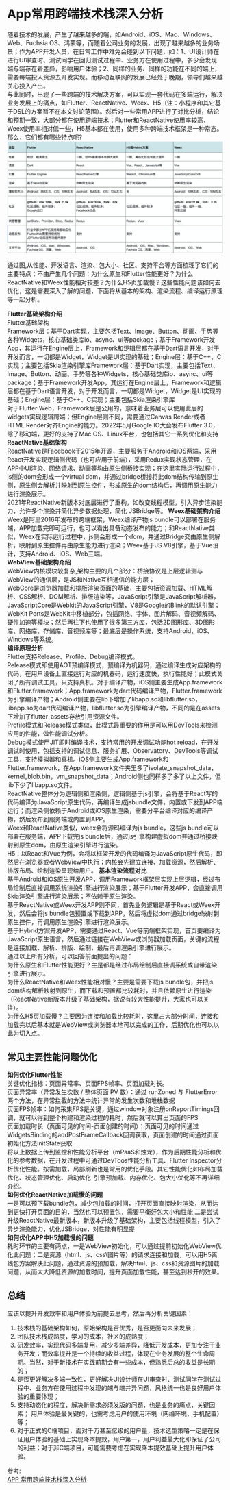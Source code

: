 # App常用跨端技术栈深入分析
随着技术的发展，产生了越来越多的端，如Android、iOS、Mac、Windows、Web、Fuchsia OS、鸿蒙等，而随着公司业务的发展，出现了越来越多的业务场景；作为APP开发人员，在日常工作中难免会碰到以下问题，如：1、UI设计师在进行UI审查时、测试同学在回归测试过程中、业务方在使用过程中，多少会发现端与端存在着差异，影响用户体验；2、同样的业务、同样的功能在不同的端上，需要每端投入资源去开发实现。而移动互联网的发展已经处于晚期，领导们越来越关心投入产出。  
与此同时，出现了一些跨端的技术解决方案，可以实现一套代码在多端运行，解决业务发展上的痛点，如Flutter、ReactNative、Weex、H5（注：小程序和其它基于DSL的方案暂不在本文讨论范围）。然后对一些常用APP进行了对比分析，结论和预期一致，大部分都在使用跨端技术；Flutter和ReactNative使用率较高，Weex使用率相对低一些，H5基本都在使用，使用多种跨端技术框架是一种常态。那么，它们都有哪些特点呢?   
![image](./../../assets/images/solution/app-different.jpg)

通过图,从性能、开发语言、渲染、包大小、社区、支持平台等方面梳理了它们的主要特点；不由产生几个问题：为什么原生和Flutter性能更好？为什么ReactNative和Weex性能相对较差？为什么H5页加载慢？这些性能问题该如何去优化，这是需要深入了解的问题，下面将从基本的架构、渲染流程、编译运行原理等一起分析。  

**Flutter基础架构介绍**  
Flutter基础架构  
Framework层：基于Dart实现，主要包括Text、Image、Button、动画、手势等各种Widgets，核心基础类库io、async、ui等package；基于Framework开发App，其运行在Engine层上，Framework和逻辑层都在基于Dart语言开发，对于开发而言，一切都是Widget，Widget是UI实现的基础；Engine层：基于C++、C实现；主要包括Skia渲染引擎库Framework层：基于Dart实现，主要包括Text、Image、Button、动画、手势等各种Widgets，核心基础类库io、async、ui等package；基于Framework开发App，其运行在Engine层上，Framework和逻辑层都在基于Dart语言开发，对于开发而言，一切都是Widget，Widget是UI实现的基础；Engine层：基于C++、C实现；主要包括Skia渲染引擎库  
对于Flutter Web，Framework层是公用的，意味着业务层可以使用此层的widgets实现逻辑跨端；但Engine层则不同，需要通过Canvas Render或者 HTML Render对齐Engine的能力。2022年5月Google IO大会发布Flutter 3.0，除了移动端，更好的支持了Mac OS、Linux平台，也包括其它一系列优化和支持
**ReactNative基础架构**  
ReactNative是Facebook于2015年开源，主要服务于Android和iOS两端，采用React开发实现逻辑侧代码（也可应用于前端），采用Redux实现状态管理，在APP中UI渲染、网络请求、动画等均由原生侧桥接实现；在这里实际运行过程中，js侧的dom会形成一个virtual dom，并通过bridge桥接将此dom结构传输到原生侧，原生侧会解析并映射到原生控件，形成原生的dom结构后，再调用原生能力进行渲染展示。  
2021年ReactNative新版本对底层进行了重构，如改变线程模型，引入异步渲染能力，允许多个渲染并简化异步数据处理，简化 JSBridge等。
**Weex基础架构介绍**  
Weex是阿里2016年发布的跨端框架，Weex编译产物js bundle可以部署在服务端，APP加载完即可运行，也可以看出具备动态发布的能力；和ReactNative类似，Weex在实际运行过程中，js侧会形成一个dom，并通过Bridge交由原生侧解析，映射到原生控件再由原生能力进行渲染；Weex基于JS V8引擎，基于Vue设计，支持Android、iOS、Web三端。  
**WebView基础架构介绍**  
WebView内核模块较复杂,架构主要的几个部分：桥接协议是上层逻辑测与WebView的通信层，是JS和Native互相通信的能力层；  
WebCore是浏览器加载和排版渲染页面的基础，主要包括资源加载、HTML解析、CSS解析、DOM解析、排版渲染等，JavaScript引擎是JavaScript解析器，JavaScriptCore是Webkit的JavaScript引擎，V8是Google的Blink的默认引擎；WebKit Ports是WebKit中移植部分，包括网络、字体、图片解码、音视频解码、硬件加速等模块；然后再往下也使用了很多第三方库，包括2D图形库、3D图形库、网络库、存储库、音视频库等；最底层是操作系统，支持Android、iOS、Windows等系统。  
**编译原理分析**  
Flutter支持Release、Profile、Debug编译模式。  
Release模式即使用AOT预编译模式，预编译为机器码，通过编译生成对应架构的代码，在用户设备上直接运行对应的机器码，运行速度快，执行性能好；此模式关闭了所有调试工具，只支持真机。对于编译产物，iOS侧主要生成App.framework和Flutter.framework；App.framework为dart代码编译产物，Flutter.framework为引擎编译产物；Android侧主要在lib下增加了libapp.so和libflutter.so，libapp.so为dart代码编译产物，libflutter.so为引擎编译产物，不同的是在assets下增加了flutter_assets存放引用资源文件。  
Profile模式和Release模式类似，此模式最重要的作用是可以用DevTools来检测应用的性能，做性能调试分析。  
Debug模式使用JIT即时编译技术，支持常用的开发调试功能hot reload，在开发调试时使用，包括支持的调试信息、服务扩展、Observatory、DevTools等调试工具，支持模拟器和真机。iOS侧主要生成App.framework和Flutter.framework，在App.framework文件夹里多了isolate_snapshot_data，kernel_blob.bin，vm_snapshot_data；Android侧也同样多了多了以上文件，但lib下少了libapp.so文件。  
ReactNative整体分为逻辑侧和渲染侧，逻辑侧基于js引擎，会将基于React写的代码编译为JavaScript原生代码，再编译生成jsbundle文件，内置或下发到APP端运行；而渲染侧依赖于Android或iOS原生渲染，需要分平台编译对应的编译产物，然后发布到服务端或内置到APP。  
Weex和ReactNative类似，weex会将源码编译为js bundle，这些js bundle可以部署在服务端，APP下载完js bundle后，通过js引擎构建虚拟dom并通过桥接映射到原生dom，由原生渲染引擎进行渲染。  
H5：以React和Vue为例，会将以框架开发的代码编译为JavaScript原生代码，即然后在浏览器或者WebView中执行；内核会先建立连接、加载资源，然后解析、排版布局、绘制渲染呈现给用户。
**基本渲染流程对比**  
基于Android和iOS原生开发APP，调用Framework框架层实现上层逻辑，经过布局绘制后直接调用系统渲染引擎进行渲染展示；基于Flutter开发APP，会直接调用Skia渲染引擎进行渲染展示；不依赖于原生渲染。  
基于ReactNative或Weex开发APP则不同，首先业务逻辑是基于React或Weex开发，然后会将js bundle包预置或下载到APP，然后将虚拟dom通过bridge映射到原生控件，再调用原生渲染引擎进行渲染展示。  
基于Hybrid方案开发APP，需要通过React、Vue等前端框架实现，首页要编译为JavaScript原生语言，然后通过链接在WebView或浏览器加载页面，关键的流程是连接加载、解析、排版、绘制，最后再调渲染引擎进行展示。  
通过以上所有分析，可以回答前面提出的问题：  
为什么原生和Flutter性能更好？主是都是经过布局绘制后直接调系统或自带渲染引擎进行展示。  
为什么ReactNative和Weex性能相对慢？主要是需要下载js bundle包，并把js dom结构解析映射到原生，而下载和预置都比较耗时，并且依赖原生进行渲染（ReactNative新版本升级了基础架构，据说有较大性能提升，大家也可以关注）。  
为什么H5页加载慢？主要因为连接和加载比较耗时，这里占大部分时间，连接和加载完以后基本就是WebView或浏览器本地可以完成的工作，后期优化也可以以此为切入点。  
## 常见主要性能问题优化
**如何优化Flutter性能**  
关键优化指标：页面异常率、页面FPS帧率、页面加载时长。  
页面异常率（异常发生次数 / 整体页面 PV 数）：通过 runZoned 与 FlutterError 两个方法，在异常拦截的方法中统计异常的发生次数和堆栈数据  
页面FPS帧率：如何采集FPS是关键，通过window对象注册onReportTimings回调，就可以得到整个构建和渲染过程的耗时，然后就可以算出页面的FPS  
页面加载时长（页面可见的时间-页面创建的时间）：页面可见的时间通过WidgetsBinding的addPostFrameCallback回调获取，页面创建的时间通过页面初始化方法initState获取  
将以上数据上传到监控和性能分析平台（mPaaS和烛龙），作为后期性能分析和优化的参考数据，在开发过程中可通过DevToos性能分析工具、Flutter Inspector分析优化性能。按需加载，局部刷新也是常用的优化手段。其它性能优化如布局加载优化、状态管理优化、启动优化-引擎预加载、内存优化、包大小优化等不再详细介绍。  
**如何优化ReactNative加载慢的问题**  
一是可以预下载bundle包，减少包加载的时间，打开页面直接映射渲染，从而达到更快打开页面的目的，当然也可以预置包，需要平衡好包大小和性能  二是尝试升级ReactNative最新版本，新版本升级了基础架构，主要包括线程模型，引入了异步渲染能力，优化JSBridge，对性能有明显提  
**如何优化APP中H5加载慢的问题**  
耗时环节的主要有两点，一是WebView初始化，可以通过提前初始化WebView优化此问题；二是资源（html、js、css\图片等）的请求连接和加载，可以用H5离线包方案解决此问题，通过资源的预加载，解决html、js、css和资源图片的加载问题，从而大大降低资源的加载时间，提升页面加载性能，甚至达到秒开的效果。  

## 总结
应该以提升开发效率和用户体验为前提去思考，然后再分析关键因素：  
1. 技术栈的基础架构如何，原始架构是否优秀，是否更面向未来发展；
2. 团队技术栈成熟度，学习的成本，社区的成熟度；
3. 研发效率，实现代码多端复用，减少多端差异，降低开发成本，更加专注于业务开发；而效率提升是一个持续的收益过程，体现在业务发展的整个生命周期。当然，对于新技术在实践前期会有一些成本，但熟悉后总的收益是长期的；
4. 是否更好解决多端一致性，更好解决UI设计师在UI审查时、测试同学在测试过程中、业务方在使用过程中发现的端与端并异问题，风格统一也是良好用户体验的重要体现；
5. 支持动态化的程度，解决新需求必须发版的问题，也是业务的痛点，关键因素；
用户体验是最关键的，也需考虑用户的使用环境（网络环境、手机配置）等；
6. 对于正式的C端项目，面对千万甚至亿级的用户量，技术选型策略一定是在保证用户体验的基础上实现降本提效，用户第一，用户利益最大化即保证了公司的利益；对于非C端项目，可能需要考虑在实现降本提效基础上提升用户体验。


参考:  
[APP 常用跨端技术栈深入分析](https://mp.weixin.qq.com/s/5khZSzIvetzFg4arkXJg7A)
